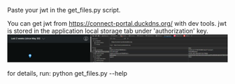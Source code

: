 Paste your jwt in the get_files.py script.

You can get jwt from https://connect-portal.duckdns.org/ with dev tools. jwt is stored in the application local storage tab under 'authorization' key.
![alt text](image.png)

for details, run:
python get_files.py --help

